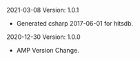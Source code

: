 2021-03-08 Version: 1.0.1
- Generated csharp 2017-06-01 for hitsdb.

2020-12-30 Version: 1.0.0
- AMP Version Change.

